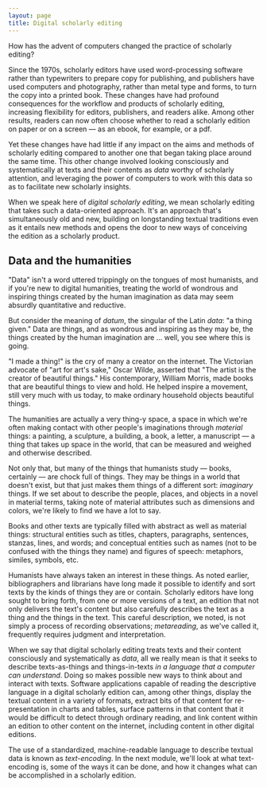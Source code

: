 ```yaml
---
layout: page
title: Digital scholarly editing
---
```


How has the advent of computers changed the practice of scholarly editing? 

Since the 1970s, scholarly editors have used word-processing software rather than typewriters to prepare copy for publishing, and publishers  have used computers and photography, rather than metal type and forms, to turn the copy into a printed book. These changes have had profound consequences for the workflow and products of scholarly editing, increasing flexibility for editors, publishers, and readers alike. Among other results, readers can now often choose whether to read a scholarly edition on paper or on a screen — as an ebook, for example, or a pdf.

Yet these changes have had little if any impact on the aims and methods of scholarly editing compared to another one that began taking place around the same time. This other change involved looking consciously and systematically at texts and their contents as *data* worthy of scholarly attention, and leveraging the power of computers to work with this data so as to facilitate new scholarly insights.

When we speak here of *digital scholarly editing*, we mean scholarly editing that takes such a data-oriented approach. It's an approach that's simultaneously old and new, building on longstanding textual traditions even as it entails new methods and opens the door to new ways of conceiving the edition as a scholarly product.

## Data and the humanities

"Data" isn't a word uttered trippingly on the tongues of most humanists, and if you're new to digital humanities, treating the world of wondrous and inspiring things created by the human imagination as data may seem absurdly quantitative and reductive. 

But consider the meaning of *datum*, the singular of the Latin *data*: "a thing given." Data are things, and as wondrous and inspiring as they may be, the things created by the human imagination are &hellip; well, you see where this is going.

"I made a thing!" is the cry of many a creator on the internet. The Victorian advocate of "art for art's sake," Oscar Wilde, asserted that "The artist is the creator of beautiful things." His contemporary, William Morris, made books that are beautiful things to view and hold. He helped inspire a movement, still very much with us today, to make ordinary household objects beautiful things.

The humanities are actually a very thing-y space, a space in which we're often making contact with other people's imaginations through *material* things: a painting, a sculpture, a building, a book, a letter, a manuscript — a thing that takes up space in the world, that can be measured and weighed and otherwise described.

Not only that, but many of the things that humanists study — books, certainly — are chock full of things. They may be things in a world that doesn't exist, but that just makes them things of a different sort: *imaginary* things.  If we set about to describe the people, places, and objects in a novel in material terms, taking note of material attributes such as dimensions and colors, we're likely to find we have a lot to say.

Books and other texts are typically filled with abstract as well as material things: structural entities such as titles, chapters, paragraphs, sentences, stanzas, lines, and words; and conceptual entities such as names (not to be confused with the things they name) and figures of speech: metaphors, similes, symbols, etc.

Humanists have always taken an interest in these things. As noted earlier, bibliographers and librarians have long made it possible to identify and sort texts by the kinds of things they are or contain. Scholarly editors have long sought to bring forth, from one or more versions of a text, an edition that not only delivers the text's content but also carefully describes the text as a thing and the things in the text. This careful description, we noted, is not simply a process of recording observations; *metareading*, as we've called it, frequently requires judgment and interpretation.

When we say that digital scholarly editing treats texts and their content consciously and systematically as *data*, all we really mean is that it seeks to describe texts-as-things and things-in-texts *in a language that a computer can understand*. Doing so makes possible new ways to think about and interact with texts. Software applications capable of reading the descriptive language in a digital scholarly edition can, among other things, display the textual content in a variety of formats, extract bits of that content for re-presentation in charts and tables, surface patterns in that content that it would be difficult to detect through ordinary reading, and link content within an edition to other content on the internet, including content in other digital editions. 

The use of a standardized, machine-readable language to describe textual data is known as *text-encoding*. In the next module, we'll look at what text-encoding is, some of the ways it can be done, and how it changes what can be accomplished in a scholarly edition.